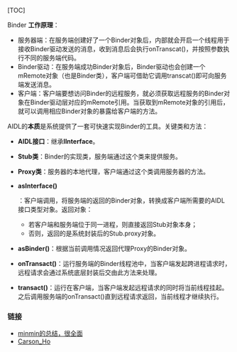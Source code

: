 [TOC]



Binder **工作原理**：

- 服务器端：在服务端创建好了一个Binder对象后，内部就会开启一个线程用于接收Binder驱动发送的消息，收到消息后会执行onTranscat()，并按照参数执行不同的服务端代码。
- Binder驱动：在服务端成功Binder对象后，Binder驱动也会创建一个mRemote对象（也是Binder类），客户端可借助它调用transcat()即可向服务端发送消息。
- 客户端：客户端要想访问Binder的远程服务，就必须获取远程服务的Binder对象在Binder驱动层对应的mRemote引用。当获取到mRemote对象的引用后，就可以调用相应Binder对象的暴露给客户端的方法。



AIDL的**本质**是系统提供了一套可快速实现Binder的工具。关键类和方法：

- **AIDL接口**：继承**IInterface**。

- **Stub类**：Binder的实现类，服务端通过这个类来提供服务。

- **Proxy类**：服务器的本地代理，客户端通过这个类调用服务器的方法。

- **asInterface()**

  ：客户端调用，将服务端的返回的Binder对象，转换成客户端所需要的AIDL接口类型对象。返回对象：

  - 若客户端和服务端位于同一进程，则直接返回Stub对象本身；
  - 否则，返回的是系统封装后的Stub.proxy对象。

- **asBinder()**：根据当前调用情况返回代理Proxy的Binder对象。

- **onTransact()**：运行服务端的Binder线程池中，当客户端发起跨进程请求时，远程请求会通过系统底层封装后交由此方法来处理。

- **transact()**：运行在客户端，当客户端发起远程请求的同时将当前线程挂起。之后调用服务端的onTransact()直到远程请求返回，当前线程才继续执行。





### 链接

- [minmin的总结，很全面](https://www.jianshu.com/p/1c70d7306808)
- [Carson_Ho](https://www.jianshu.com/p/4ee3fd07da14)